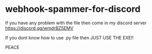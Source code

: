 # webhook-spammer-for-discord

If you have any problem with the file then come in my discord server https://discord.gg/wmdrBZ5EMV

If you dont know how to use .py file then JUST USE THE EXE!!

PEACE 
